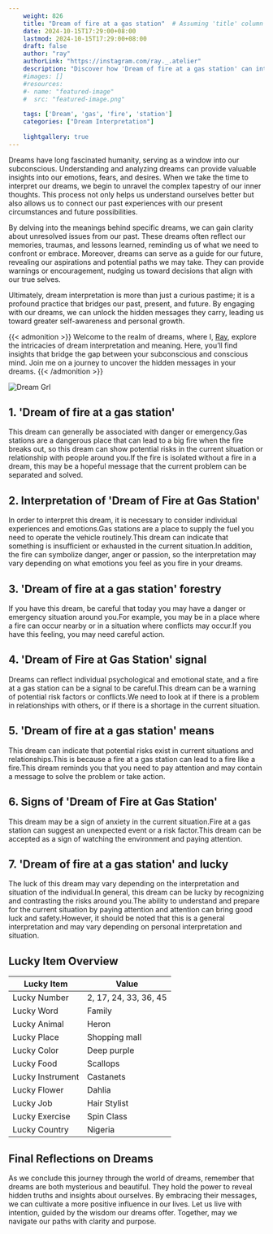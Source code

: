 ```yaml
---
    weight: 826
    title: "Dream of fire at a gas station"  # Assuming 'title' column exists
    date: 2024-10-15T17:29:00+08:00
    lastmod: 2024-10-15T17:29:00+08:00
    draft: false
    author: "ray"
    authorLink: "https://instagram.com/ray._.atelier"
    description: "Discover how 'Dream of fire at a gas station' can interpret your future and uncover its significant meanings in your life."
    #images: []
    #resources:
    #- name: "featured-image"
    #  src: "featured-image.png"
    
    tags: ['Dream', 'gas', 'fire', 'station']
    categories: ["Dream Interpretation"]
    
    lightgallery: true
---
```

    
Dreams have long fascinated humanity, serving as a window into our subconscious. Understanding and analyzing dreams can provide valuable insights into our emotions, fears, and desires. When we take the time to interpret our dreams, we begin to unravel the complex tapestry of our inner thoughts. This process not only helps us understand ourselves better but also allows us to connect our past experiences with our present circumstances and future possibilities.

By delving into the meanings behind specific dreams, we can gain clarity about unresolved issues from our past. These dreams often reflect our memories, traumas, and lessons learned, reminding us of what we need to confront or embrace. Moreover, dreams can serve as a guide for our future, revealing our aspirations and potential paths we may take. They can provide warnings or encouragement, nudging us toward decisions that align with our true selves.

Ultimately, dream interpretation is more than just a curious pastime; it is a profound practice that bridges our past, present, and future. By engaging with our dreams, we can unlock the hidden messages they carry, leading us toward greater self-awareness and personal growth.

{{< admonition >}}
Welcome to the realm of dreams, where I, [Ray](https://instagram.com/ray._.atelier), explore the intricacies of dream interpretation and meaning. Here, you’ll find insights that bridge the gap between your subconscious and conscious mind. Join me on a journey to uncover the hidden messages in your dreams.
{{< /admonition >}}

![Dream Grl](https://cdn.pixabay.com/photo/2017/11/02/03/35/gothic-2910057_1280.jpg "Dream Grl")

## 1. 'Dream of fire at a gas station'
This dream can generally be associated with danger or emergency.Gas stations are a dangerous place that can lead to a big fire when the fire breaks out, so this dream can show potential risks in the current situation or relationship with people around you.If the fire is isolated without a fire in a dream, this may be a hopeful message that the current problem can be separated and solved.

## 2. Interpretation of 'Dream of Fire at Gas Station'
In order to interpret this dream, it is necessary to consider individual experiences and emotions.Gas stations are a place to supply the fuel you need to operate the vehicle routinely.This dream can indicate that something is insufficient or exhausted in the current situation.In addition, the fire can symbolize danger, anger or passion, so the interpretation may vary depending on what emotions you feel as you fire in your dreams.

## 3. 'Dream of fire at a gas station' forestry
If you have this dream, be careful that today you may have a danger or emergency situation around you.For example, you may be in a place where a fire can occur nearby or in a situation where conflicts may occur.If you have this feeling, you may need careful action.

## 4. 'Dream of Fire at Gas Station' signal
Dreams can reflect individual psychological and emotional state, and a fire at a gas station can be a signal to be careful.This dream can be a warning of potential risk factors or conflicts.We need to look at if there is a problem in relationships with others, or if there is a shortage in the current situation.

## 5. 'Dream of fire at a gas station' means
This dream can indicate that potential risks exist in current situations and relationships.This is because a fire at a gas station can lead to a fire like a fire.This dream reminds you that you need to pay attention and may contain a message to solve the problem or take action.

## 6. Signs of 'Dream of Fire at Gas Station'
This dream may be a sign of anxiety in the current situation.Fire at a gas station can suggest an unexpected event or a risk factor.This dream can be accepted as a sign of watching the environment and paying attention.

## 7. 'Dream of fire at a gas station' and lucky
The luck of this dream may vary depending on the interpretation and situation of the individual.In general, this dream can be lucky by recognizing and contrasting the risks around you.The ability to understand and prepare for the current situation by paying attention and attention can bring good luck and safety.However, it should be noted that this is a general interpretation and may vary depending on personal interpretation and situation.

## Lucky Item Overview
| Lucky Item          | Value              |
|---------------|--------------------|
| Lucky Number        | 2, 17, 24, 33, 36, 45  |
| Lucky Word          | Family |
| Lucky Animal        | Heron |
| Lucky Place         | Shopping mall     |
| Lucky Color         | Deep purple     |
| Lucky Food          | Scallops      |
| Lucky Instrument    | Castanets |
| Lucky Flower        | Dahlia    |
| Lucky Job           | Hair Stylist       |
| Lucky Exercise      | Spin Class  |
| Lucky Country       | Nigeria    |


##  Final Reflections on Dreams

As we conclude this journey through the world of dreams, remember that dreams are both mysterious and beautiful. They hold the power to reveal hidden truths and insights about ourselves. By embracing their messages, we can cultivate a more positive influence in our lives. Let us live with intention, guided by the wisdom our dreams offer. Together, may we navigate our paths with clarity and purpose.
